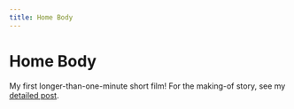 ```yaml
---
title: Home Body
---
```


<?# YouTubeIFrame Id="yeHrGgUA1q8" /?>

# Home Body

My first longer-than-one-minute short film! For the making-of story, see my [detailed post](/posts/film%20making/home-body/).
